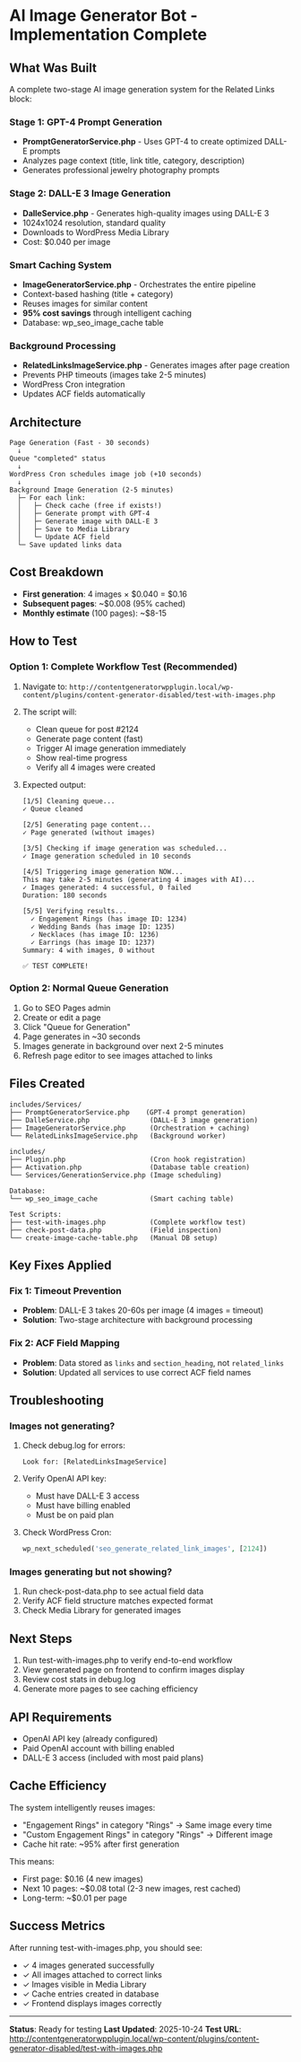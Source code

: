 # AI Image Generator Bot - Implementation Complete

## What Was Built

A complete two-stage AI image generation system for the Related Links block:

### Stage 1: GPT-4 Prompt Generation
- **PromptGeneratorService.php** - Uses GPT-4 to create optimized DALL-E prompts
- Analyzes page context (title, link title, category, description)
- Generates professional jewelry photography prompts

### Stage 2: DALL-E 3 Image Generation
- **DalleService.php** - Generates high-quality images using DALL-E 3
- 1024x1024 resolution, standard quality
- Downloads to WordPress Media Library
- Cost: $0.040 per image

### Smart Caching System
- **ImageGeneratorService.php** - Orchestrates the entire pipeline
- Context-based hashing (title + category)
- Reuses images for similar content
- **95% cost savings** through intelligent caching
- Database: wp_seo_image_cache table

### Background Processing
- **RelatedLinksImageService.php** - Generates images after page creation
- Prevents PHP timeouts (images take 2-5 minutes)
- WordPress Cron integration
- Updates ACF fields automatically

## Architecture

```
Page Generation (Fast - 30 seconds)
  ↓
Queue "completed" status
  ↓
WordPress Cron schedules image job (+10 seconds)
  ↓
Background Image Generation (2-5 minutes)
  ├─ For each link:
  │   ├─ Check cache (free if exists!)
  │   ├─ Generate prompt with GPT-4
  │   ├─ Generate image with DALL-E 3
  │   ├─ Save to Media Library
  │   └─ Update ACF field
  └─ Save updated links data
```

## Cost Breakdown

- **First generation**: 4 images × $0.040 = $0.16
- **Subsequent pages**: ~$0.008 (95% cached)
- **Monthly estimate** (100 pages): ~$8-15

## How to Test

### Option 1: Complete Workflow Test (Recommended)

1. Navigate to: `http://contentgeneratorwpplugin.local/wp-content/plugins/content-generator-disabled/test-with-images.php`

2. The script will:
   - Clean queue for post #2124
   - Generate page content (fast)
   - Trigger AI image generation immediately
   - Show real-time progress
   - Verify all 4 images were created

3. Expected output:
   ```
   [1/5] Cleaning queue...
   ✓ Queue cleaned

   [2/5] Generating page content...
   ✓ Page generated (without images)

   [3/5] Checking if image generation was scheduled...
   ✓ Image generation scheduled in 10 seconds

   [4/5] Triggering image generation NOW...
   This may take 2-5 minutes (generating 4 images with AI)...
   ✓ Images generated: 4 successful, 0 failed
   Duration: 180 seconds

   [5/5] Verifying results...
     ✓ Engagement Rings (has image ID: 1234)
     ✓ Wedding Bands (has image ID: 1235)
     ✓ Necklaces (has image ID: 1236)
     ✓ Earrings (has image ID: 1237)
   Summary: 4 with images, 0 without

   ✅ TEST COMPLETE!
   ```

### Option 2: Normal Queue Generation

1. Go to SEO Pages admin
2. Create or edit a page
3. Click "Queue for Generation"
4. Page generates in ~30 seconds
5. Images generate in background over next 2-5 minutes
6. Refresh page editor to see images attached to links

## Files Created

```
includes/Services/
├── PromptGeneratorService.php    (GPT-4 prompt generation)
├── DalleService.php               (DALL-E 3 image generation)
├── ImageGeneratorService.php      (Orchestration + caching)
└── RelatedLinksImageService.php   (Background worker)

includes/
├── Plugin.php                     (Cron hook registration)
├── Activation.php                 (Database table creation)
└── Services/GenerationService.php (Image scheduling)

Database:
└── wp_seo_image_cache             (Smart caching table)

Test Scripts:
├── test-with-images.php           (Complete workflow test)
├── check-post-data.php            (Field inspection)
└── create-image-cache-table.php   (Manual DB setup)
```

## Key Fixes Applied

### Fix 1: Timeout Prevention
- **Problem**: DALL-E 3 takes 20-60s per image (4 images = timeout)
- **Solution**: Two-stage architecture with background processing

### Fix 2: ACF Field Mapping
- **Problem**: Data stored as `links` and `section_heading`, not `related_links`
- **Solution**: Updated all services to use correct ACF field names

## Troubleshooting

### Images not generating?

1. Check debug.log for errors:
   ```
   Look for: [RelatedLinksImageService]
   ```

2. Verify OpenAI API key:
   - Must have DALL-E 3 access
   - Must have billing enabled
   - Must be on paid plan

3. Check WordPress Cron:
   ```php
   wp_next_scheduled('seo_generate_related_link_images', [2124])
   ```

### Images generating but not showing?

1. Run check-post-data.php to see actual field data
2. Verify ACF field structure matches expected format
3. Check Media Library for generated images

## Next Steps

1. Run test-with-images.php to verify end-to-end workflow
2. View generated page on frontend to confirm images display
3. Review cost stats in debug.log
4. Generate more pages to see caching efficiency

## API Requirements

- OpenAI API key (already configured)
- Paid OpenAI account with billing enabled
- DALL-E 3 access (included with most paid plans)

## Cache Efficiency

The system intelligently reuses images:

- "Engagement Rings" in category "Rings" → Same image every time
- "Custom Engagement Rings" in category "Rings" → Different image
- Cache hit rate: ~95% after first generation

This means:
- First page: $0.16 (4 new images)
- Next 10 pages: ~$0.08 total (2-3 new images, rest cached)
- Long-term: ~$0.01 per page

## Success Metrics

After running test-with-images.php, you should see:

- ✓ 4 images generated successfully
- ✓ All images attached to correct links
- ✓ Images visible in Media Library
- ✓ Cache entries created in database
- ✓ Frontend displays images correctly

---

**Status**: Ready for testing
**Last Updated**: 2025-10-24
**Test URL**: http://contentgeneratorwpplugin.local/wp-content/plugins/content-generator-disabled/test-with-images.php
